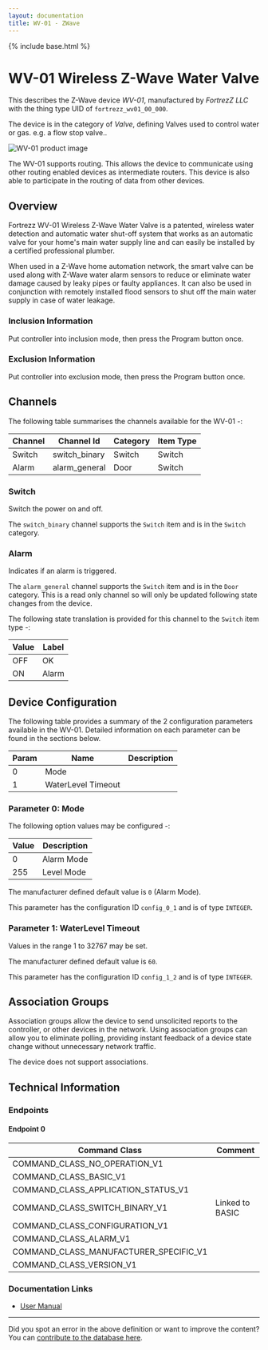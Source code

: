 ```yaml
---
layout: documentation
title: WV-01 - ZWave
---
```


{% include base.html %}

# WV-01 Wireless Z-Wave Water Valve
This describes the Z-Wave device *WV-01*, manufactured by *FortrezZ LLC* with the thing type UID of ```fortrezz_wv01_00_000```.

The device is in the category of *Valve*, defining Valves used to control water or gas. e.g. a flow stop valve..

![WV-01 product image](https://www.cd-jackson.com/zwave_device_uploads/368/368_default.jpg)


The WV-01 supports routing. This allows the device to communicate using other routing enabled devices as intermediate routers.  This device is also able to participate in the routing of data from other devices.

## Overview

Fortrezz WV-01 Wireless Z-Wave Water Valve is a patented, wireless water detection and automatic water shut-off system that works as an automatic valve for your home's main water supply line and can easily be installed by a certified professional plumber.

When used in a Z-Wave home automation network, the smart valve can be used along with Z-Wave water alarm sensors to reduce or eliminate water damage caused by leaky pipes or faulty appliances. It can also be used in conjunction with remotely installed flood sensors to shut off the main water supply in case of water leakage.

### Inclusion Information

Put controller into inclusion mode, then press the Program button once.

### Exclusion Information

Put controller into exclusion mode, then press the Program button once.

## Channels

The following table summarises the channels available for the WV-01 -:

| Channel | Channel Id | Category | Item Type |
|---------|------------|----------|-----------|
| Switch | switch_binary | Switch | Switch | 
| Alarm | alarm_general | Door | Switch | 

### Switch

Switch the power on and off.

The ```switch_binary``` channel supports the ```Switch``` item and is in the ```Switch``` category.

### Alarm

Indicates if an alarm is triggered.

The ```alarm_general``` channel supports the ```Switch``` item and is in the ```Door``` category. This is a read only channel so will only be updated following state changes from the device.

The following state translation is provided for this channel to the ```Switch``` item type -:

| Value | Label     |
|-------|-----------|
| OFF | OK |
| ON | Alarm |



## Device Configuration

The following table provides a summary of the 2 configuration parameters available in the WV-01.
Detailed information on each parameter can be found in the sections below.

| Param | Name  | Description |
|-------|-------|-------------|
| 0 | Mode |  |
| 1 | WaterLevel Timeout |  |

### Parameter 0: Mode



The following option values may be configured -:

| Value  | Description |
|--------|-------------|
| 0 | Alarm Mode |
| 255 | Level Mode |

The manufacturer defined default value is ```0``` (Alarm Mode).

This parameter has the configuration ID ```config_0_1``` and is of type ```INTEGER```.


### Parameter 1: WaterLevel Timeout



Values in the range 1 to 32767 may be set.

The manufacturer defined default value is ```60```.

This parameter has the configuration ID ```config_1_2``` and is of type ```INTEGER```.


## Association Groups

Association groups allow the device to send unsolicited reports to the controller, or other devices in the network. Using association groups can allow you to eliminate polling, providing instant feedback of a device state change without unnecessary network traffic.

The device does not support associations.
## Technical Information

### Endpoints

#### Endpoint 0

| Command Class | Comment |
|---------------|---------|
| COMMAND_CLASS_NO_OPERATION_V1| |
| COMMAND_CLASS_BASIC_V1| |
| COMMAND_CLASS_APPLICATION_STATUS_V1| |
| COMMAND_CLASS_SWITCH_BINARY_V1| Linked to BASIC|
| COMMAND_CLASS_CONFIGURATION_V1| |
| COMMAND_CLASS_ALARM_V1| |
| COMMAND_CLASS_MANUFACTURER_SPECIFIC_V1| |
| COMMAND_CLASS_VERSION_V1| |

### Documentation Links

* [User Manual](https://www.cd-jackson.com/zwave_device_uploads/368/WV01-Manual.pdf)

---

Did you spot an error in the above definition or want to improve the content?
You can [contribute to the database here](http://www.cd-jackson.com/index.php/zwave/zwave-device-database/zwave-device-list/devicesummary/368).
